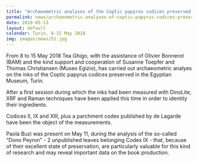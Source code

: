 ```yaml
---
title: "Archaeometric analyses of the Coptic papyrus codices preserved in the Egyptian Museum"
permalink: news/archaeometric-analyses-of-coptic-papyrus-codices-preserved-in-the-egyptian-museum-turin
date: 2018-05-13
layout: default
calendar: Turin, 8-15 May 2018
img: images/news/51.jpg
---
```


From 8 to 15 May 2018 Tea Ghigo, with the assistance of Olivier Bonnerot (BAM) and the kind support and cooperation of Susanne Toepfer and Thomas Christiansen (Museo Egizio), has carried out archaeometric analyes on the inks of the Coptic papyrus codices preserved in the Egyptian Museum, Turin.

After a first session during which the inks had been measured with DinoLite, XRF and Raman techniques have been applied this time in order to identity their ingredients.

Codices II, IX and XIII, plus a parchment codex published by de Lagarde have been the object of the measurements.

Paola Buzi was present on May 11, during the analysis of the so-called “Dono Peyron” - 2 unpublished leaves belonging Codex IX - that, because of their excellent state of preservation, are particularly valuable for this kind of research and may reveal important data on the book production.

 
